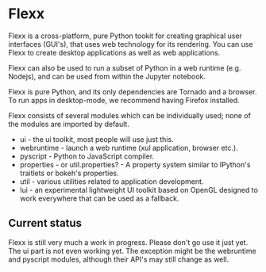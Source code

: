 Flexx
=====

Flexx is a cross-platform, pure Python tookit for creating graphical
user interfaces (GUI's), that uses web technology for its rendering.
You can use Flexx to create desktop applications as well as web
applications. 

Flexx can also be used to run a subset of Python in a web runtime (e.g.
Nodejs), and can be used from within the Jupyter notebook.

Flexx is pure Python, and its only dependencies are Tornado and a
browser. To run apps in desktop-mode, we recommend having Firefox
installed.

Flexx consists of several modules which can be individually used; none
of the modules are imported by default.

* ui - the ui toolkit, most people will use just this.
* webruntime - launch a web runtime (xul application, browser etc.).
* pyscript - Python to JavaScript compiler.
* properties - or util.properties? - A property system similar to IPython's
  traitlets or bokeh's properties.
* util - various utilities related to application development.
* lui - an experimental lightweight UI toolkit based on OpenGL designed
  to work everywhere that can be used as a fallback.


Current status
--------------

Flexx is still very much a work in progress. Please don't go use it
just yet. The ui part is not even working yet. The exception might be
the webruntime and pyscript modules, although their API's may still
change as well.
